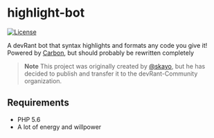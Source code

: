 # highlight-bot

[![License](https://img.shields.io/github/license/mashape/apistatus.svg)](LICENSE.md)

A devRant bot that syntax highlights and formats any code you give it!  
Powered by [Carbon](https://carbon.now.sh/), but should probably be rewritten completely

> **Note**
> This project was originally created by [@skayo](https://github.com/skayo), but he has decided to publish and transfer it to the devRant-Community organization.


## Requirements

- PHP 5.6
- A lot of energy and willpower
